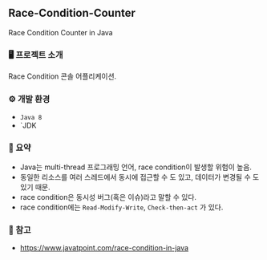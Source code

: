 ## Race-Condition-Counter
Race Condition Counter in Java

### 🖥️ 프로젝트 소개
Race Condition 콘솔 어플리케이션.
<br>

### ⚙️ 개발 환경
- `Java 8`
- `JDK

### 🧾️ 요약
- Java는 multi-thread 프로그래밍 언어, race condition이 발생할 위험이 높음. 
- 동일한 리소스를 여러 스레드에서 동시에 접근할 수 도 있고, 데이터가 변경될 수 도 있기 때문. 
- race condition은 동시성 버그(혹은 이슈)라고 말할 수 있다.
- race condition에는 `Read-Modify-Write`, `Check-then-act` 가 있다.

### 📌 참고
- https://www.javatpoint.com/race-condition-in-java